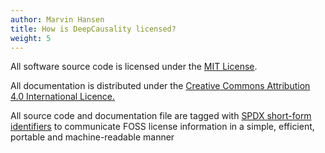 ```yaml
---
author: Marvin Hansen
title: How is DeepCausality licensed?
weight: 5
---
```

[//]: # (SPDX-License-Identifier: CC-BY-4.0)

All software source code is licensed under the 
[MIT License](https://opensource.org/license/mit/).

All documentation is distributed under the [Creative Commons Attribution 4.0 International Licence.](https://creativecommons.org/licenses/by/4.0/)

All source code and documentation file are tagged with [SPDX short-form identifiers](https://spdx.dev/ids/) to communicate FOSS license information
in a simple, efficient, portable and machine-readable manner